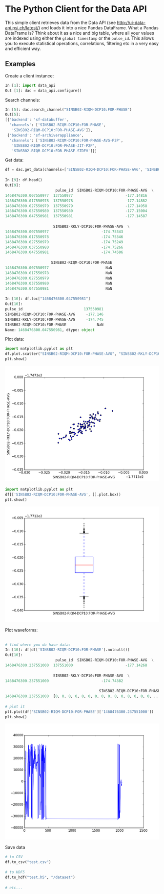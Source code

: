 # The Python Client for the Data API

This simple client retrieves data from the Data API (see http://ui-data-api.psi.ch/latest/) and loads it into a nice Pandas DataFrame.
What a Pandas DataFrame is? Think about it as a nice and big table, where all your values are indexed using either the `global timestamp` or the `pulse_id`. This allows you to execute statistical operations, correlations, filtering etc in a very easy and efficient way.

## Examples

Create a client instance:

```python
In [1]: import data_api
Out [1]: dac = data_api.configure()
```

Search channels:

```python
In [5]: dac.search_channel("SINSB02-RIQM-DCP10:FOR-PHASE")
Out[5]: 
[{'backend': 'sf-databuffer',
  'channels': ['SINSB02-RIQM-DCP10:FOR-PHASE',
   'SINSB02-RIQM-DCP10:FOR-PHASE-AVG']},
 {'backend': 'sf-archiverappliance',
  'channels': ['SINSB02-RIQM-DCP10:FOR-PHASE-AVG-P2P',
   'SINSB02-RIQM-DCP10:FOR-PHASE-JIT-P2P',
   'SINSB02-RIQM-DCP10:FOR-PHASE-STDEV']}]
```

Get data:

```python
df = dac.get_data(channels=['SINSB02-RIQM-DCP10:FOR-PHASE-AVG', 'SINSB02-RKLY-DCP10:FOR-PHASE-AVG', 'SINSB02-RIQM-DCP10:FOR-PHASE'], start_date="2016-07-14 08:05", delta_time=1)

In [9]: df.head()
Out[9]: 
                       pulse_id  SINSB02-RIQM-DCP10:FOR-PHASE-AVG  \
1468476300.007550977  137550977                        -177.14816   
1468476300.017550978  137550978                        -177.14882   
1468476300.027550979  137550979                        -177.14958   
1468476300.037550980  137550980                        -177.15004   
1468476300.047550981  137550981                        -177.14587   

                      SINSB02-RKLY-DCP10:FOR-PHASE-AVG  \
1468476300.007550977                        -174.75343   
1468476300.017550978                        -174.75346   
1468476300.027550979                        -174.75249   
1468476300.037550980                        -174.75266   
1468476300.047550981                        -174.74506   

                     SINSB02-RIQM-DCP10:FOR-PHASE  
1468476300.007550977                          NaN  
1468476300.017550978                          NaN  
1468476300.027550979                          NaN  
1468476300.037550980                          NaN  
1468476300.047550981                          NaN 

In [10]: df.loc["1468476300.047550981"]
Out[10]: 
pulse_id                            137550981
SINSB02-RIQM-DCP10:FOR-PHASE-AVG     -177.146
SINSB02-RKLY-DCP10:FOR-PHASE-AVG     -174.745
SINSB02-RIQM-DCP10:FOR-PHASE              NaN
Name: 1468476300.047550981, dtype: object
```

Plot data:
```python
import matplotlib.pyplot as plt
df.plot.scatter("SINSB02-RIQM-DCP10:FOR-PHASE-AVG", "SINSB02-RKLY-DCP10:FOR-PHASE-AVG")
plt.show()
```

![alt text](examples/scatter_plot.png)

```python
import matplotlib.pyplot as plt
df[['SINSB02-RIQM-DCP10:FOR-PHASE-AVG', ]].plot.box()
plt.show()
```

![alt text](examples/box_plot.png)


Plot waveforms:
```python

# find where you do have data:
In [10]: df[df['SINSB02-RIQM-DCP10:FOR-PHASE'].notnull()]
Out[10]: 
                       pulse_id  SINSB02-RIQM-DCP10:FOR-PHASE-AVG  \
1468476300.237551000  137551000                        -177.14268   

                      SINSB02-RKLY-DCP10:FOR-PHASE-AVG  \
1468476300.237551000                        -174.74382   

                                           SINSB02-RIQM-DCP10:FOR-PHASE  
1468476300.237551000  [0, 0, 0, 0, 0, 0, 0, 0, 0, 0, 0, 0, 0, 0, 0, ...  

# plot it
plt.plot(df['SINSB02-RIQM-DCP10:FOR-PHASE']['1468476300.237551000'])
plt.show()
```

![alt text](examples/waveform_plot.png)

Save data

```python
# to CSV
df.to_csv("test.csv")

# to HDF5
df.to_hdf("test.h5", "/dataset")

# etc...
```
